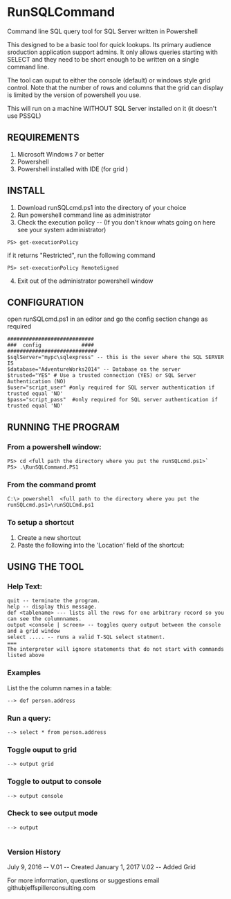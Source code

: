 # RunSQLCommand
Command line SQL query tool for SQL Server written in Powershell

This designed to be a basic tool for quick lookups. Its primary audience sroduction application support admins.
It only allows queries starting with SELECT  and they need to be short enough to be written on a single command line.

The tool can ouput to either the console (default) or windows style grid control. Note that the number of rows and columns that the grid can display is limited by the version of powershell you use.

This will run on a machine WITHOUT SQL Server installed on it (it doesn't use PSSQL)

## REQUIREMENTS
1. Microsoft Windows 7 or better 
2. Powershell
3. Powershell installed with IDE (for grid )


## INSTALL
1. Download runSQLcmd.ps1 into the directory of your choice
2. Run powershell command line as administrator
3. Check the execution policy -- (If you don't know whats going on here see your system administrator)

`PS> get-executionPolicy`

if it returns "Restricted", run the following command

`PS> set-executionPolicy RemoteSigned`


4. Exit out of the administrator powershell window

## CONFIGURATION
open runSQLcmd.ps1 in an editor and go the config section change as required


````
############################
###  config             ####
#############################
$sqlServer="mypc\sqlexpress" -- this is the sever where the SQL SERVER IS
$database="AdventureWorks2014" -- Database on the server
$trusted="YES" # Use a trusted connection (YES) or SQL Server Authentication (NO)
$user="script_user" #only required for SQL server authentication if trusted equal 'NO'
$pass="script_pass"  #only required for SQL server authentication if trusted equal 'NO'
````


## RUNNING THE PROGRAM

### From a powershell window:

````
PS> cd <full path the directory where you put the runSQLcmd.ps1>`
PS> .\RunSQLCommand.PS1 
````


### From the command promt

`C:\> powershell  <full path to the directory where you put the runSQLcmd.ps1>\runSQLCmd.ps1`

### To setup a shortcut
1. Create a new shortcut
2. Paste the following into the 'Location' field of the shortcut:

<the directory where you put the runSQLcmd.ps1>

## USING THE TOOL
### Help Text:

```
quit -- terminate the program.
help -- display this message.
def <tablename> --- lists all the rows for one arbitrary record so you can see the columnnames.
output <console | screen> -- toggles query output between the console and a grid window
select ..... -- runs a valid T-SQL select statment.
===
The interpreter will ignore statements that do not start with commands listed above 
```

### Examples

List the the column names in a table:

`--> def person.address`

### Run a query:

`--> select * from person.address`


### Toggle ouput to grid 

`--> output grid`

### Toggle to output to console

`--> output console`

### Check to see output mode 

`--> output`


#

### Version History
July 9, 2016 -- V.01 -- Created
January 1, 2017 V.02 -- Added Grid


For more information, questions or suggestions email github<AT>jeffspillerconsulting.com

